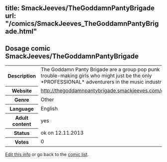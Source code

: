 title: SmackJeeves/TheGoddamnPantyBrigade
url: "/comics/SmackJeeves_TheGoddamnPantyBrigade.html"
---
Dosage comic SmackJeeves/TheGoddamnPantyBrigade
-----------------------------------------

<p id="msg"></p>
<script type="text/javascript">
if (window.location.search === '?edit_info_mail=sent_ok') {
  var elem = document.getElementById("msg");
  elem.innerHTML = 'Edited information sucessfully sent for review, which is usually done daily. Thanks!';
  elem.className = 'ok';
}
</script>
<table class="comicinfo">
<tr>
<th>Description</th><td>The Goddamn Panty Brigade are a group pop punk trouble-making girls who might just be the only *PROFESSIONAL* adventurers in the music industry.</td>
</tr>
<tr>
<th>Website</th><td><a href="http://thegoddamnpantybrigade.smackjeeves.com/comics/">http://thegoddamnpantybrigade.smackjeeves.com/comics/</a></td>
</tr>
<tr>
<th>Genre</th><td>Other</td>
</tr>
<tr>
<th>Language</th><td>English</td>
</tr>
<tr>
<th>Adult content</th><td>yes</td>
</tr>
<tr>
<th>Status</th><td>ok on 12.11.2013</td>
</tr>
<tr>
<th>Votes</th><td>0</td>
</tr>
</table>

[Edit this info](SmackJeeves_TheGoddamnPantyBrigade_edit.html) or go back to the [comic list](../comic-index.html).
